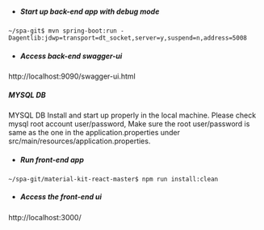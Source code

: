 - #####  Start up back-end app with debug mode
`~/spa-git$ mvn spring-boot:run -Dagentlib:jdwp=transport=dt_socket,server=y,suspend=n,address=5008`

- ##### Access back-end swagger-ui
http://localhost:9090/swagger-ui.html

##### MYSQL DB
MYSQL DB Install and start up properly in the local machine.
Please check mysql root account user/password, Make sure
the root user/password is same as the one in the application.properties under
src/main/resources/application.properties.


- ##### Run front-end app
`~/spa-git/material-kit-react-master$ npm run install:clean`

- #####  Access the front-end ui
http://localhost:3000/
